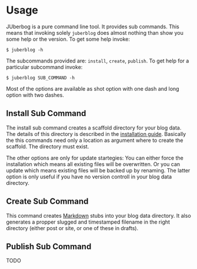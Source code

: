 # Usage

JUberbog is a pure command line tool.  It provides sub commands. This means that
invoking solely `juberblog`  does almost nothing than show you  some help or the
version. To get some help invoke:

    $ juberblog -h

The subcommands provided are: `install`, `create`,  `publish`. To get help for a
particular subcommand invoke:

    $ juberblog SUB_COMMAND -h

Most of the options  are available as shot option with one  dash and long option
with two dashes.

## Install Sub Command

The install  sub command creates  a scaffold directory  for your blog  data. The
details    of   this    directory    is   described    in   the    [installation
guide](install.html).  Basically  the this  commands  need  only a  location  as
argument where to create the scaffold. The directory must exist.

The  other options  are only  for update  startegies: You  can either  force the
installation which  means all  existing files  will be  overwritten. Or  you can
update which  means existing  files will  be backed up  by renaming.  The latter
option  is only  useful  if you  have  no  version controll  in  your blog  data
directory.

## Create Sub Command

This command creates  [Markdown][markdown] stubs into your  blog data directory.
It  also generates  a  propper slugged  and timestamped  filename  in the  right
directory (either post or site, or one of these in drafts).

## Publish Sub Command

TODO

[markdown]: https://daringfireball.net/projects/markdown/